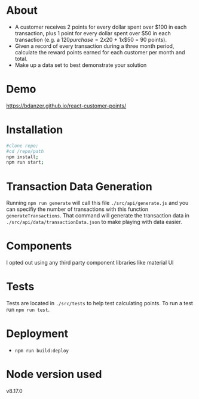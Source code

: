 # About
* A customer receives 2 points for every dollar spent over $100 in each transaction, plus 1 point for every dollar spent over $50 in each transaction (e.g. a $120 purchase = 2x$20 + 1x$50 = 90 points).
* Given a record of every transaction during a three month period, calculate the reward points earned for each customer per month and total.
* Make up a data set to best demonstrate your solution

# Demo 
https://bdanzer.github.io/react-customer-points/

# Installation

```bash
#clone repo;
#cd /repo/path
npm install;
npm run start;
```

# Transaction Data Generation

Running `npm run generate` will call this file `./src/api/generate.js` and you can specifiy the number of transactions with this function `generateTransactions`. That command will generate the transaction data in `./src/api/data/transactionData.json` to make playing with data easier.

# Components

I opted out using any third party component libraries like material UI

# Tests

Tests are located in `./src/tests` to help test calculating points. To run a test run `npm run test`.

# Deployment

* `npm run build:deploy`

# Node version used

v8.17.0